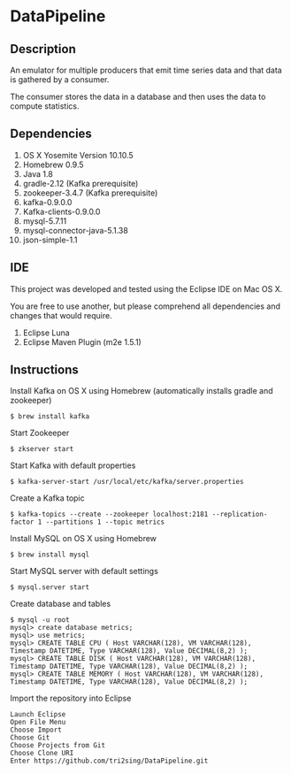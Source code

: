 # DataPipeline


## Description
An emulator for multiple producers that emit time series data and that data is gathered by a consumer.

The consumer stores the data in a database and then uses the data to compute statistics.

## Dependencies

1. OS X Yosemite Version 10.10.5
2. Homebrew 0.9.5 
3. Java 1.8
4. gradle-2.12 (Kafka prerequisite)
5. zookeeper-3.4.7 (Kafka prerequisite)
6. kafka-0.9.0.0
7. Kafka-clients-0.9.0.0
8. mysql-5.7.11
9. mysql-connector-java-5.1.38
10. json-simple-1.1

## IDE
This project was developed and tested using the Eclipse IDE on Mac OS X. 

You are free to use another, but please comprehend all dependencies and changes that would require.  

1. Eclipse Luna 
2. Eclipse Maven Plugin (m2e 1.5.1)

## Instructions
Install Kafka on OS X using Homebrew (automatically installs gradle and zookeeper) 
```shell
$ brew install kafka
```
Start Zookeeper
```shell
$ zkserver start
```
Start Kafka with default properties
```shell
$ kafka-server-start /usr/local/etc/kafka/server.properties
```
Create a Kafka topic
```shell
$ kafka-topics --create --zookeeper localhost:2181 --replication-factor 1 --partitions 1 --topic metrics
```

Install MySQL on OS X using Homebrew
```shell
$ brew install mysql
```

Start MySQL server with default settings
```shell
$ mysql.server start
```

Create database and tables
```shell
$ mysql -u root
mysql> create database metrics;
mysql> use metrics;
mysql> CREATE TABLE CPU ( Host VARCHAR(128), VM VARCHAR(128), Timestamp DATETIME, Type VARCHAR(128), Value DECIMAL(8,2) );
mysql> CREATE TABLE DISK ( Host VARCHAR(128), VM VARCHAR(128), Timestamp DATETIME, Type VARCHAR(128), Value DECIMAL(8,2) );
mysql> CREATE TABLE MEMORY ( Host VARCHAR(128), VM VARCHAR(128), Timestamp DATETIME, Type VARCHAR(128), Value DECIMAL(8,2) );
```

Import the repository into Eclipse
```
Launch Eclipse 
Open File Menu 
Choose Import 
Choose Git 
Choose Projects from Git 
Choose Clone URI  
Enter https://github.com/tri2sing/DataPipeline.git
```







